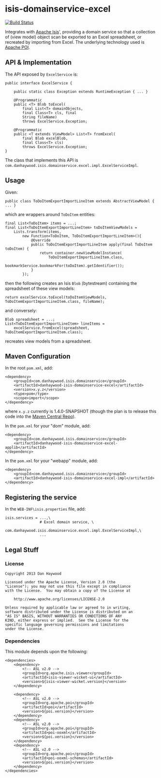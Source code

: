 isis-domainservice-excel
========================

[![Build Status](https://travis-ci.org/danhaywood/isis-domainservice-excel.png?branch=master)](https://travis-ci.org/danhaywood/isis-domainservice-excel)

Integrates with [Apache Isis](http://isis/apache.org)', providing a domain service so that a collection of (view model) object scan be exported to an Excel spreadsheet, or recreated by importing from Excel.  The underlying technology used is [Apache POI](http://poi.apache.org).

## API & Implementation

The API exposed by `ExcelService` is:

    public interface ExcelService {

        public static class Exception extends RuntimeException { ... }
        
        @Programmatic
        public <T> Blob toExcel(
            final List<T> domainObjects, 
            final Class<T> cls, final 
            String fileName) 
            throws ExcelService.Exception;

        @Programmatic
        public <T extends ViewModel> List<T> fromExcel(
            final Blob excelBlob, 
            final Class<T> cls) 
            throws ExcelService.Exception;
    }

The class that implements this API is `com.danhaywood.isis.domainservice.excel.impl.ExcelServiceImpl`.    

## Usage

Given:

    public class ToDoItemExportImportLineItem extends AbstractViewModel { ... }

which are wrappers around `ToDoItem` entities:

    final List<ToDoItem> items = ...;
    final List<ToDoItemExportImportLineItem> toDoItemViewModels = 
        Lists.transform(items, 
            new Function<ToDoItem, ToDoItemExportImportLineItem>(){
                @Override
                public ToDoItemExportImportLineItem apply(final ToDoItem toDoItem) {
                    return container.newViewModelInstance(
                        ToDoItemExportImportLineItem.class, 
                        bookmarkService.bookmarkFor(toDoItem).getIdentifier());
                }
            });

then the following creates an Isis `Blob` (bytestream) containing the spreadsheet of these view models:

    return excelService.toExcel(toDoItemViewModels, ToDoItemExportImportLineItem.class, fileName);

and conversely:

    Blob spreadsheet = ...;
    List<ToDoItemExportImportLineItem> lineItems = 
        excelService.fromExcel(spreadsheet, ToDoItemExportImportLineItem.class);

recreates view models from a spreadsheet.

## Maven Configuration

In the root `pom.xml`, add:

    <dependency>
        <groupId>com.danhaywood.isis.domainservice</groupId>
        <artifactId>danhaywood-isis-domainservice-excel</artifactId>
        <version>x.y.z</version>
        <type>pom</type>
        <scope>import</scope>
    </dependency>

where `x.y.z` currently is 1.4.0-SNAPSHOT (though the plan is to release this code into the [Maven Central Repo](http://search.maven.org/#search|ga|1|isis-domainservice-excel)).

In the `pom.xml` for your "dom" module, add:
    
    <dependency>
        <groupId>com.danhaywood.isis.domainservice</groupId>
        <artifactId>danhaywood-isis-domainservice-excel-applib</artifactId>
    </dependency>

In the `pom.xml` for your "webapp" module, add:

    <dependency>
        <groupId>com.danhaywood.isis.domainservice</groupId>
        <artifactId>danhaywood-isis-domainservice-excel-impl</artifactId>
    </dependency>

## Registering the service

In the `WEB-INF\isis.properties` file, add:

    isis.services = ...,\
                    # Excel domain service, \
                    com.danhaywood.isis.domainservice.excel.impl.ExcelServiceImpl,\
                    ...

## Legal Stuff

### License

    Copyright 2013 Dan Haywood

    Licensed under the Apache License, Version 2.0 (the
    "License"); you may not use this file except in compliance
    with the License.  You may obtain a copy of the License at

        http://www.apache.org/licenses/LICENSE-2.0

    Unless required by applicable law or agreed to in writing,
    software distributed under the License is distributed on an
    "AS IS" BASIS, WITHOUT WARRANTIES OR CONDITIONS OF ANY
    KIND, either express or implied.  See the License for the
    specific language governing permissions and limitations
    under the License.

### Dependencies

This module depends upon the following:

    <dependencies>
        <dependency>
            <!-- ASL v2.0 -->
            <groupId>org.apache.isis.viewer</groupId>
            <artifactId>isis-viewer-wicket-ui</artifactId>
            <version>${isis-viewer-wicket.version}</version>
        </dependency>

        <dependency>
            <!-- ASL v2.0 -->
            <groupId>org.apache.poi</groupId>
            <artifactId>poi</artifactId>
            <version>${poi.version}</version>
        </dependency>
        <dependency>
            <!-- ASL v2.0 -->
            <groupId>org.apache.poi</groupId>
            <artifactId>poi-ooxml</artifactId>
            <version>${poi.version}</version>
        </dependency>
        <dependency>
            <!-- ASL v2.0 -->
            <groupId>org.apache.poi</groupId>
            <artifactId>poi-ooxml-schemas</artifactId>
            <version>${poi.version}</version>
        </dependency>        
    </dependencies>
